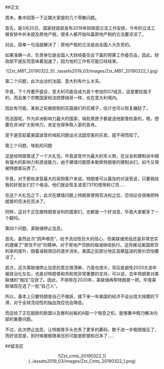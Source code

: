 ##正文

周末，集中回答一下近期大家提的几个零散问题。

首先，是3月20日，国家财政部发布2019年财政部立法工作安排，今年的立法工做安排中并未提及房地产税，很多人都开始叫嚣房地产税的立法要凉凉了。

对此，简单一句话就解决了：房地产税的立法是由全国人大负责的。

如果准确一点，负责单位是全国人大财经委员会下属的预算工作委员会。因此，财政部不提反而意味着加速了，因为他的工作有可能已经结束。

 <div align="center">![Zst_MBT_20190322_1](../assets2019_03/images/Zst_MBT_20190322_1.jpg)</div>

第二个问题，此次出访的法国、意大利有什么关系。

毕竟，下个月要开盛会，意大利可能会成为首个参加的G7成员，这是要给面子的，而且某个宗教国家和法控摩纳哥一样，也在意大利境内。

因此有可能，某些之前被抵制的花菇娘们的花裙子，估计也可以恢复蹦跶了。

而法国呢，作为非洲影响力最大的国家，埃航黑匣子都是送他那里检查的，嗯，想要在非洲扩大影响力，肯定也得争取人家的首肯。

至于是否趁着美国波音的埃航问题谈点法国空客的买卖，就不得而知了。


第三个问题，埃航的问题

这是给特朗普送了一个大礼包，毕竟波音作为最大的军火商，在议会和建制派中拥有强大的影响力和游说能力，由于建墙问题原本勒索特朗普的建制派们，如今又得被特朗普玩弄了。

毕竟，对于那些波音最大的采购客户来说，特朗普可以嚣张的对波音说，只要我给我的好朋友们打个电话，他们就会恢复波音737的使用和订货.....

在这个大礼包之下，此次在建墙问题上特朗普使用否决权之后，恐怕议会很难把特朗普的否决在否决了。

同样，这对于正在跟特朗普谈判的国家们，也都是一个好消息，毕竟大家都多了一个戳吗。


第四个问题，美联储停止加息。

首先，虽然此次“鸽声嘹亮”，给予流动性巨大的信心，但美联储党组还是非常忠实的遵循了"房住不炒”的精神，对于房地产贷款的缩减继续执行。这将推动美国房贷利率的提升，随着减税效应的逐步消失，美国之前部分地区高歌猛进的房价恐怕要凉了。

其次，这次美联储停止加息的意志很清晰，力度也很大，背后是避免2020大选年被政治化左右，也是对特朗普和共和党非常重要的支持，可以说，去年特朗普对美联储的“施压”见效了。因此，不排除在2020年，美联储再帮特朗普一把，毕竟美联储现在选了一批“自己人”。

所以，基本上只要特朗普自己不做妖，接下来一年美国的经济不会出现大规模的下滑，对于全球流动性的抽血效应也会降低。

而这给了正在脱欧的欧盟以及推科创板的A股一个喘息之机，能够集中精力解决内部的重要问题。

不过，此次停止加息，让特朗普手头也多了更多的筹码，敢于进一步极限施压了，而好消息是，到时候被极限承压的可能是欧盟和日本了.....

##留言区
 <div align="center">![Zst_cmts_20190322_1](../assets2019_03/images/Zst_Cmts_20190322_1.png)</div>